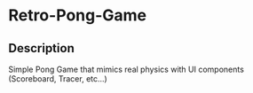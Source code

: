 # Retro-Pong-Game

## Description
Simple Pong Game that mimics real physics with UI components (Scoreboard, Tracer, etc...)
